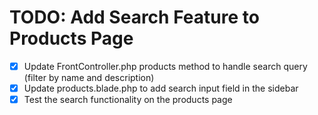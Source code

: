 # TODO: Add Search Feature to Products Page

- [x] Update FrontController.php products method to handle search query (filter by name and description)
- [x] Update products.blade.php to add search input field in the sidebar
- [x] Test the search functionality on the products page
